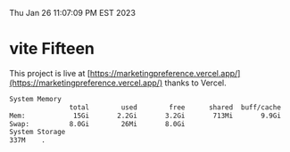 Thu Jan 26 11:07:09 PM EST 2023

# vite Fifteen


This project is live at [https://marketingpreference.vercel.app/](https://marketingpreference.vercel.app/) thanks to Vercel.

```bash
System Memory
               total        used        free      shared  buff/cache   available
Mem:            15Gi       2.2Gi       3.2Gi       713Mi       9.9Gi        11Gi
Swap:          8.0Gi        26Mi       8.0Gi
System Storage
337M	.
```
